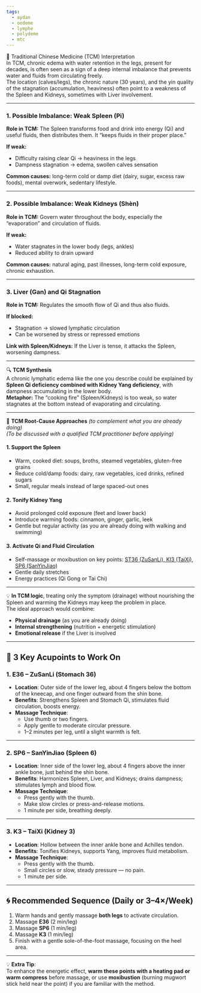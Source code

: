 ```yaml
---
tags:
  - aydan
  - oedeme
  - lymphe
  - polydeme
  - mtc
---
```

📜 Traditional Chinese Medicine (TCM) Interpretation  
In TCM, chronic edema with water retention in the legs, present for decades, is often seen as a sign of a deep internal imbalance that prevents water and fluids from circulating freely.  
The location (calves/legs), the chronic nature (30 years), and the yin quality of the stagnation (accumulation, heaviness) often point to a weakness of the Spleen and Kidneys, sometimes with Liver involvement.

---

### 1. Possible Imbalance: Weak Spleen (Pi)  
**Role in TCM:** The Spleen transforms food and drink into energy (Qi) and useful fluids, then distributes them. It “keeps fluids in their proper place.”  

**If weak:**  

- Difficulty raising clear Qi → heaviness in the legs  
- Dampness stagnation → edema, swollen calves sensation  

**Common causes:** long-term cold or damp diet (dairy, sugar, excess raw foods), mental overwork, sedentary lifestyle.

---

### 2. Possible Imbalance: Weak Kidneys (Shèn)  
**Role in TCM:** Govern water throughout the body, especially the “evaporation” and circulation of fluids.  

**If weak:**  

- Water stagnates in the lower body (legs, ankles)  
- Reduced ability to drain upward  

**Common causes:** natural aging, past illnesses, long-term cold exposure, chronic exhaustion.

---

### 3. Liver (Gan) and Qi Stagnation  
**Role in TCM:** Regulates the smooth flow of Qi and thus also fluids.  

**If blocked:**  

- Stagnation → slowed lymphatic circulation  
- Can be worsened by stress or repressed emotions  

**Link with Spleen/Kidneys:** If the Liver is tense, it attacks the Spleen, worsening dampness.

---

🔍 **TCM Synthesis**  
A chronic lymphatic edema like the one you describe could be explained by **Spleen Qi deficiency combined with Kidney Yang deficiency**, with dampness accumulating in the lower body.  
**Metaphor:** The “cooking fire” (Spleen/Kidneys) is too weak, so water stagnates at the bottom instead of evaporating and circulating.

---

🎯 **TCM Root-Cause Approaches** *(to complement what you are already doing)*  
*(To be discussed with a qualified TCM practitioner before applying)*  

#### 1. Support the Spleen  
- Warm, cooked diet: soups, broths, steamed vegetables, gluten-free grains  
- Reduce cold/damp foods: dairy, raw vegetables, iced drinks, refined sugars  
- Small, regular meals instead of large spaced-out ones  

#### 2. Tonify Kidney Yang  
- Avoid prolonged cold exposure (feet and lower back)  
- Introduce warming foods: cinnamon, ginger, garlic, leek  
- Gentle but regular activity (as you are already doing with walking and swimming)  

#### 3. Activate Qi and Fluid Circulation  
- Self-massage or moxibustion on key points: [ST36 (ZuSanLi), KI3 (TaiXi), SP6 (SanYinJiao)](<[[https://www.chrysalide-eveil.fr/bien-etre/medecine-chinoise/point-acupuncture-digiponcture-meridien-estomac-e36/|E36 ZuSanLi]] ou [[https://www.acupression.fr/point-acupression-trois-lieues/|E36 ZuSanLi]], [[https://tuinasimo.com/meridiens-points-acupuncture/meridien-rein/taixi-3rn/|R3 TaiXi]], [[https://www.mastertungacupuncture.org/acupuncture/traditional/points/sp6|SP6 SanYinJiao]]>)  
- Gentle daily stretches  
- Energy practices (Qi Gong or Tai Chi)  

---

💡 **In TCM logic**, treating only the symptom (drainage) without nourishing the Spleen and warming the Kidneys may keep the problem in place.  
The ideal approach would combine:  

- **Physical drainage** (as you are already doing)  
- **Internal strengthening** (nutrition + energetic stimulation)  
- **Emotional release** if the Liver is involved  


---

## 🎯 3 Key Acupoints to Work On

### 1. **E36 – ZuSanLi (Stomach 36)**
- **Location**: Outer side of the lower leg, about 4 fingers below the bottom of the kneecap, and one finger outward from the shin bone.
- **Benefits**: Strengthens Spleen and Stomach Qi, stimulates fluid circulation, boosts energy.
- **Massage Technique**:
  - Use thumb or two fingers.
  - Apply gentle to moderate circular pressure.
  - 1–2 minutes per leg, until a slight warmth is felt.

---

### 2. **SP6 – SanYinJiao (Spleen 6)**
- **Location**: Inner side of the lower leg, about 4 fingers above the inner ankle bone, just behind the shin bone.
- **Benefits**: Harmonizes Spleen, Liver, and Kidneys; drains dampness; stimulates lymph and blood flow.
- **Massage Technique**:
  - Press gently with the thumb.
  - Make slow circles or press-and-release motions.
  - 1 minute per side, breathing deeply.

---

### 3. **K3 – TaiXi (Kidney 3)**
- **Location**: Hollow between the inner ankle bone and Achilles tendon.
- **Benefits**: Tonifies Kidneys, supports Yang, improves fluid metabolism.
- **Massage Technique**:
  - Press gently with the thumb.
  - Small circles or slow, steady pressure — no pain.
  - 1 minute per side.

---

## 🌀 Recommended Sequence (Daily or 3–4×/Week)
1. Warm hands and gently massage **both legs** to activate circulation.
2. Massage **E36** (2 min/leg)
3. Massage **SP6** (1 min/leg)
4. Massage **K3** (1 min/leg)
5. Finish with a gentle sole-of-the-foot massage, focusing on the heel area.

---

💡 **Extra Tip**:  
To enhance the energetic effect, **warm these points with a heating pad or warm compress** before massage, or use **moxibustion** (burning mugwort stick held near the point) if you are familiar with the method.
